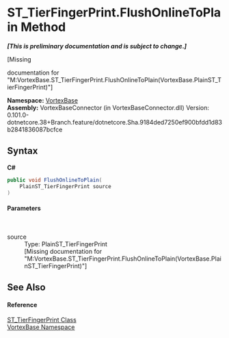 # ST_TierFingerPrint.FlushOnlineToPlain Method 
 _**\[This is preliminary documentation and is subject to change.\]**_

\[Missing <summary> documentation for "M:VortexBase.ST_TierFingerPrint.FlushOnlineToPlain(VortexBase.PlainST_TierFingerPrint)"\]

**Namespace:**&nbsp;<a href="N_VortexBase.md">VortexBase</a><br />**Assembly:**&nbsp;VortexBaseConnector (in VortexBaseConnector.dll) Version: 0.101.0-dotnetcore.38+Branch.feature/dotnetcore.Sha.9184ded7250ef900bfdd1d83b2841836087bcfce

## Syntax

**C#**<br />
``` C#
public void FlushOnlineToPlain(
	PlainST_TierFingerPrint source
)
```


#### Parameters
&nbsp;<dl><dt>source</dt><dd>Type: PlainST_TierFingerPrint<br />\[Missing <param name="source"/> documentation for "M:VortexBase.ST_TierFingerPrint.FlushOnlineToPlain(VortexBase.PlainST_TierFingerPrint)"\]</dd></dl>

## See Also


#### Reference
<a href="T_VortexBase_ST_TierFingerPrint.md">ST_TierFingerPrint Class</a><br /><a href="N_VortexBase.md">VortexBase Namespace</a><br />